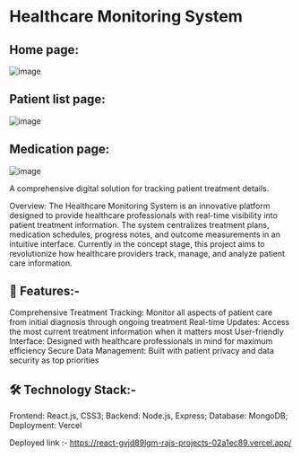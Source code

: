 # Healthcare Monitoring System
## Home page:
![image](https://github.com/user-attachments/assets/6978d23c-b7f6-4d47-bdd7-33fb2b5fec1d)

## Patient list page:
![image](https://github.com/user-attachments/assets/988bf026-2385-4233-9cb4-3a1e32e1c123)

## Medication page:
![image](https://github.com/user-attachments/assets/0423aa97-1e79-400a-b101-eb8ebcd28441)

A comprehensive digital solution for tracking patient treatment details.

Overview:
The Healthcare Monitoring System is an innovative platform designed to provide healthcare professionals with real-time visibility into patient treatment information. The system centralizes treatment plans, medication schedules, progress notes, and outcome measurements in an intuitive interface.
Currently in the concept stage, this project aims to revolutionize how healthcare providers track, manage, and analyze patient care information.

## 🎯 Features:-

Comprehensive Treatment Tracking: Monitor all aspects of patient care from initial diagnosis through ongoing treatment
Real-time Updates: Access the most current treatment information when it matters most
User-friendly Interface: Designed with healthcare professionals in mind for maximum efficiency
Secure Data Management: Built with patient privacy and data security as top priorities

##  🛠️ Technology Stack:-

Frontend: React.js, CSS3;
Backend: Node.js, Express;
Database: MongoDB;
Deployment: Vercel

Deployed link :- https://react-gvjd89lgm-rajs-projects-02a1ec89.vercel.app/

